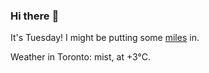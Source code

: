 ### Hi there :wave:

It's Tuesday! I might be putting some [miles](https://www.strava.com/athletes/889963) in.

Weather in Toronto: mist, at +3°C.

